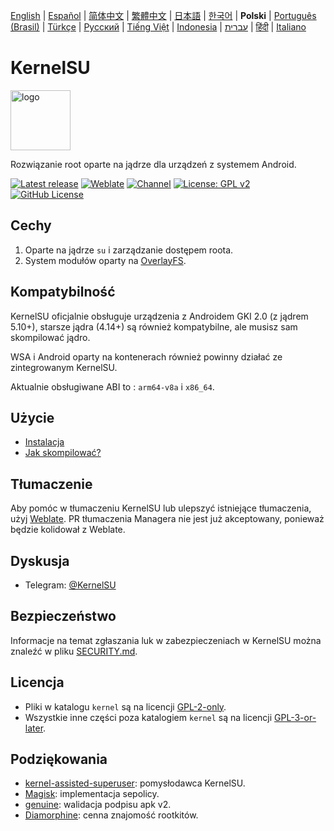 [English](README.md) | [Español](README_ES.md) | [简体中文](README_CN.md) | [繁體中文](README_TW.md) | [日本語](README_JP.md) | [한국어](README_KR.md) | **Polski** | [Português (Brasil)](README_PT-BR.md) | [Türkçe](README_TR.md) | [Русский](README_RU.md) | [Tiếng Việt](README_VI.md) | [Indonesia](README_ID.md) | [עברית](README_IW.md) | [हिंदी](README_IN.md) | [Italiano](README_IT.md)

# KernelSU

<img src="https://kernelsu.org/logo.png" style="width: 96px;" alt="logo">

Rozwiązanie root oparte na jądrze dla urządzeń z systemem Android.

[![Latest release](https://img.shields.io/github/v/release/Quixoticly/KernelSU?label=Release&logo=github)](https://github.com/Quixoticly/KernelSU/releases/latest)
[![Weblate](https://img.shields.io/badge/Localization-Weblate-teal?logo=weblate)](https://hosted.weblate.org/engage/kernelsu)
[![Channel](https://img.shields.io/badge/Follow-Telegram-blue.svg?logo=telegram)](https://t.me/KernelSU)
[![License: GPL v2](https://img.shields.io/badge/License-GPL%20v2-orange.svg?logo=gnu)](https://www.gnu.org/licenses/old-licenses/gpl-2.0.en.html)
[![GitHub License](https://img.shields.io/github/license/Quixoticly/KernelSU?logo=gnu)](/LICENSE)

## Cechy

1. Oparte na jądrze `su` i zarządzanie dostępem roota.
2. System modułów oparty na [OverlayFS](https://en.wikipedia.org/wiki/OverlayFS).

## Kompatybilność

KernelSU oficjalnie obsługuje urządzenia z Androidem GKI 2.0 (z jądrem 5.10+), starsze jądra (4.14+) są również kompatybilne, ale musisz sam skompilować jądro.

WSA i Android oparty na kontenerach również powinny działać ze zintegrowanym KernelSU.

Aktualnie obsługiwane ABI to : `arm64-v8a` i `x86_64`.

## Użycie

- [Instalacja](https://kernelsu.org/guide/installation.html)
- [Jak skompilować?](https://kernelsu.org/guide/how-to-build.html)

## Tłumaczenie

Aby pomóc w tłumaczeniu KernelSU lub ulepszyć istniejące tłumaczenia, użyj [Weblate](https://hosted.weblate.org/engage/kernelsu/). PR tłumaczenia Managera nie jest już akceptowany, ponieważ będzie kolidował z Weblate.

## Dyskusja

- Telegram: [@KernelSU](https://t.me/KernelSU)

## Bezpieczeństwo

Informacje na temat zgłaszania luk w zabezpieczeniach w KernelSU można znaleźć w pliku [SECURITY.md](/SECURITY.md).

## Licencja

- Pliki w katalogu `kernel` są na licencji [GPL-2-only](https://www.gnu.org/licenses/old-licenses/gpl-2.0.en.html).
- Wszystkie inne części poza katalogiem `kernel` są na licencji [GPL-3-or-later](https://www.gnu.org/licenses/gpl-3.0.html).

## Podziękowania

- [kernel-assisted-superuser](https://git.zx2c4.com/kernel-assisted-superuser/about/): pomysłodawca KernelSU.
- [Magisk](https://github.com/topjohnwu/Magisk): implementacja sepolicy.
- [genuine](https://github.com/brevent/genuine/): walidacja podpisu apk v2.
- [Diamorphine](https://github.com/m0nad/Diamorphine): cenna znajomość rootkitów.
